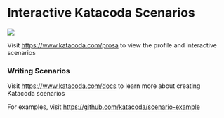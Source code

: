 # Interactive Katacoda Scenarios

[![](http://shields.katacoda.com/katacoda/prosa/count.svg)](https://www.katacoda.com/prosa "Get your profile on Katacoda.com")

Visit https://www.katacoda.com/prosa to view the profile and interactive scenarios

### Writing Scenarios
Visit https://www.katacoda.com/docs to learn more about creating Katacoda scenarios

For examples, visit https://github.com/katacoda/scenario-example

